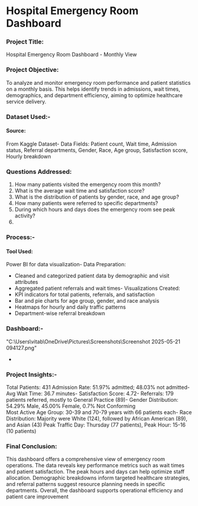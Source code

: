 # Hospital Emergency Room Dashboard

 ### Project Title:
 
 Hospital Emergency Room Dashboard - Monthly View
 
  ### Project Objective:
  
 To analyze and monitor emergency room performance and patient statistics on a monthly basis.
 This helps identify trends in admissions, wait times, demographics, and department efficiency,
 aiming to optimize healthcare service delivery.
 
  ### Dataset Used:- 
  
  #### Source:
  From Kaggle Dataset- Data Fields: Patient count, Wait time, Admission status, Referral departments, Gender, Race, Age
 group, Satisfaction score, Hourly breakdown
 
  ### Questions Addressed:
  
 1. How many patients visited the emergency room this month?
 2. What is the average wait time and satisfaction score?
 3. What is the distribution of patients by gender, race, and age group?
 4. How many patients were referred to specific departments?
 5. During which hours and days does the emergency room see peak activity?
 6. 
 ### Process:-
 
 #### Tool Used:
 Power BI for data visualization- Data Preparation:
  - Cleaned and categorized patient data by demographic and visit attributes
  - Aggregated patient referrals and wait times- Visualizations Created:
  - KPI indicators for total patients, referrals, and satisfaction
  - Bar and pie charts for age group, gender, and race analysis
  - Heatmaps for hourly and daily traffic patterns
  - Department-wise referral breakdown

### Dashboard:-
"C:\Users\vitab\OneDrive\Pictures\Screenshots\Screenshot 2025-05-21 094127.png"






  - 
 ### Project Insights:- 
 
 Total Patients: 431
 Admission Rate: 51.97% 
 admitted; 48.03% 
 not admitted- 
 Avg Wait Time: 36.7 
 minutes- Satisfaction Score: 4.72- 
 Referrals: 179 
 patients referred, mostly to General Practice (89)- 
 Gender Distribution: 54.29% Male, 45.00% Female, 0.7% Not Conforming  
 Most Active Age Group: 30-39 and 70-79 years with 66 patients each- 
 Race Distribution: Majority were White (124), followed by African American (89), and Asian (43)
 Peak Traffic Day: Thursday (77 patients), Peak Hour: 15-16 (10 patients)
 
 ### Final Conclusion:
 
 This dashboard offers a comprehensive view of emergency room operations. The data reveals key
 performance metrics such as wait times and patient satisfaction. The peak hours and days can help
 optimize staff allocation. Demographic breakdowns inform targeted healthcare strategies, and
 referral patterns suggest resource planning needs in specific departments. Overall, the dashboard
 supports operational efficiency and patient care improvement
